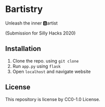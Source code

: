 # Bartistry
Unleash the inner 🅱️artist

(Submission for Silly Hacks 2020)

## Installation

1. Clone the repo. using `git clone`
2. Run `app.py` using `flask`
3. Open `localhost` and navigate website

## License

This repository is license by CC0-1.0 License.
